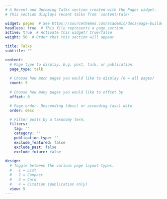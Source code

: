 ```yaml
---
# A Recent and Upcoming Talks section created with the Pages widget.
# This section displays recent talks from `content/talk/`.

widget: pages  # See https://sourcethemes.com/academic/docs/page-builder/
headless: true  # This file represents a page section.
active: true  # Activate this widget? true/false
weight: 50  # Order that this section will appear.

title: Talks
subtitle: ""

content:
  # Page type to display. E.g. post, talk, or publication.
  page_type: talk
  
  # Choose how much pages you would like to display (0 = all pages)
  count: 5
  
  # Choose how many pages you would like to offset by
  offset: 0

  # Page order. Descending (desc) or ascending (asc) date.
  order: desc

  # Filter posts by a taxonomy term.
  filters:
    tag: ''
    category: ''
    publication_type: ''
    exclude_featured: false
    exclude_past: false
    exclude_future: false
    
design:
  # Toggle between the various page layout types.
  #   1 = List
  #   2 = Compact
  #   3 = Card
  #   4 = Citation (publication only)
  view: 5
---
```

